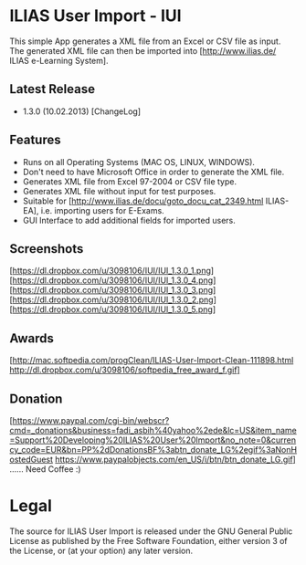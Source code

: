 # ILIAS User Import - IUI
This simple App generates a XML file from an Excel or CSV file as input. 
The generated XML file can then be imported into [http://www.ilias.de/ ILIAS e-Learning System].

## Latest Release
  * 1.3.0 (10.02.2013) [ChangeLog]

## Features
  * Runs on all Operating Systems (MAC OS, LINUX, WINDOWS).
  * Don't need to have Microsoft Office in order to generate the XML file.
  * Generates XML file from Excel 97-2004 or CSV file type.
  * Generates XML file without input for test purposes.
  * Suitable for [http://www.ilias.de/docu/goto_docu_cat_2349.html ILIAS-EA], i.e. importing users for E-Exams.
  * GUI Interface to add additional fields for imported users.

## Screenshots
[https://dl.dropbox.com/u/3098106/IUI/IUI_1.3.0_1.png]
[https://dl.dropbox.com/u/3098106/IUI/IUI_1.3.0_4.png]
[https://dl.dropbox.com/u/3098106/IUI/IUI_1.3.0_3.png]
[https://dl.dropbox.com/u/3098106/IUI/IUI_1.3.0_2.png]
[https://dl.dropbox.com/u/3098106/IUI/IUI_1.3.0_5.png]

## Awards
[http://mac.softpedia.com/progClean/ILIAS-User-Import-Clean-111898.html http://dl.dropbox.com/u/3098106/softpedia_free_award_f.gif]

## Donation
[https://www.paypal.com/cgi-bin/webscr?cmd=_donations&business=fadi_asbih%40yahoo%2ede&lc=US&item_name=Support%20Developing%20ILIAS%20User%20Import&no_note=0&currency_code=EUR&bn=PP%2dDonationsBF%3abtn_donate_LG%2egif%3aNonHostedGuest https://www.paypalobjects.com/en_US/i/btn/btn_donate_LG.gif] ...... Need Coffee :)

# Legal
The source for ILIAS User Import is released under the GNU General Public License as published by the Free Software Foundation, either version 3 of the License, or (at your option) any later version.